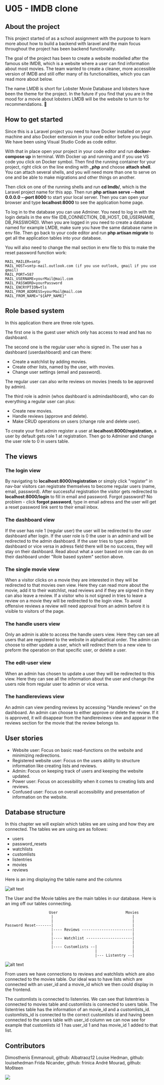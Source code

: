 # U05 - IMDB clone

## About the project

This project started of as a school assignment with the purpose to learn more about how to build a backend with laravel and the main focus throughout the project has been backend functionality.

The goal of the project has been to create a website modelled after the famous site IMDB, which is a website where a user can find information about most movies. The team wanted to create a cleaner, more accessible version of IMDB and still offer many of its functionalities, which you can read more about below.

The name LMDB is short for Lobster Movie Database and lobsters have been the theme for the project. In the future if you find that you are in the mood for a movie about lobsters LMDB will be the website to turn to for recommendations. 🦞

## How to get started

Since this is a Laravel project you need to have Docker installed on your machine and also Docker extension in your code editor before you begin. We have been using Visual Studio Code as code editor.

With that in place open your project in your code editor and run **docker-compose up** in terminal. With Docker up and running and if you use VS code you click on Docker symbol. Then find the running container for your project, right click on the line ending with **\_php** and choose **attach shell**. You can attach several shells, and you will need more than one to serve on one and be able to make migrations and other things on another.

Then click on one of the running shells and run **cd lmdb/**, which is the Laravel project name for this app. Then run **php artisan serve --host 0.0.0.0 --port 8000** to start your local server. Then you can open your browser and type **localhost:8000** to see the application home page.

To log in to the database you can use Adminer. You need to log in with the login details in the env file (DB_CONNECTION, DB_HOST, DB_USERNAME, DB_PASSWORD). When you are logged in you need to create a database named for example LMDB, make sure you have the same database name in env file. Then go back to your code editor and run **php artisan migrate** to get all the application tables into your database.

You will also need to change the mail section in env file to this to make the reset password function work:

```
MAIL_MAILER=smtp
MAIL_HOST=smtp-mail.outlook.com (if you use outlook, gmail if you use gmail)
MAIL_PORT=587
MAIL_USERNAME=yourMail@mail.com
MAIL_PASSWORD=yourPassword
MAIL_ENCRYPTION=tls
MAIL_FROM_ADDRESS=yourMail@mail.com
MAIL_FROM_NAME="${APP_NAME}"
```

## Role based system

In this application there are three role types.

The first one is the guest user which only has access to read and has no dashboard.

The second one is the regular user who is signed in. The user has a dashboard (userdashboard) and can there:

- Create a watchlist by adding movies.
- Create other lists, named by the user, with movies.
- Change user settings (email and password).

The regular user can also write reviews on movies (needs to be approved by admin).

The third role is admin (whos dashboard is admindashboard), who can do everything a regular user can plus:

- Create new movies.
- Handle reviews (approve and delete).
- Make CRUD operations on users (change role and delete user).

To create your first admin register a user at **localhost:8000/registration**, a user by default gets role 1 at registration. Then go to Adminer and change the user role to 0 in users table.

## The views

### The login view

By navigating to **localhost:8000/registration** or simply click "register" in nav-bar visitors can registrate themselves to become regular users (name, email, password). After successful registration the visitor gets redirected to **localhost:8000/login** to fill in email and password. Forgot password? No problem - click **forgot password**, type in email adress and the user will get a reset password link sent to their email inbox.

### The dashboard view

If the user has role 1 (regular user) the user will be redirected to the user dashboard after login. If the user role is 0 the user is an admin and will be redirected to the admin dashboard. If the user tries to type admin dashboard or vice versa in adress field there will be no success, they will stay on their dashboard. Read about what a user based on role can do on their dashboard under "Role based system" section above.

### The single movie view

When a visitor clicks on a movie they are interested in they will be redirected to that movies own view. Here they can read more about the movie, add it to their watchlist, read reviews and if they are signed in they can also leave a review. If a visitor who is not signed in tries to leave a review on a movie they will be redirected to the login view. To avoid offensive reviews a review will need approval from an admin before it is visible to visitors of the page.

### The handle users view

Only an admin is able to access the handle users view. Here they can see all users that are registered to the website in alphabetical order. The admin can choose to either update a user, which will redirect them to a new view to preform the operation on that specific user, or delete a user.

### The edit-user view

When an admin has chosen to update a user they will be redirected to this view. Here they can see all the information about the user and change the users role from regular user to admin or vice versa.

### The handlereviews view

An admin can view pending reviews by accessing "Handle reviews" on the dashboard. An admin can choose to either approve or delete the review. If it is approved, it will disappear from the handlereviews view and appear in the reviews section for the movie that the review belongs to.

## User stories

- Website user: Focus on basic read-functions on the website and minimizing redirections.
- Registered website user: Focus on the users ability to structure information like creating lists and reviews.
- Admin: Focus on keeping track of users and keeping the website updated.
- Power user: Focus on accessibility when it comes to creating lists and reviews.
- Confused user: Focus on overall accessibility and presentation of information on the website.

## Database structure

In this chapter we will explain which tables we are using and how they are connected. The tables we are using are as follows:

- users
- password_resets
- watchlists
- customlists
- listentries
- movies
- reviews

Here is an img displaying the table name and the columns

![alt text](https://i.imgur.com/XnGMisF.png)

The User and the Movie tables are the main tables in our database. Here is an img off our tables connecting.

```
                    User                               Movies
                     |                                    |
                     |                                    |
Password Reset-------|                                    |
                     |---- Reviews -----------------------|
                     |                                    |
                     |---- Watchlist ---------------------|
                     |                                    |
                     |---- Customlists --|                |
                                         |                |
                                         |--- Listentry --|
```

![alt text](https://i.imgur.com/PT7Aa8X.png)

From users we have connections to reviews and watchlists which are also connected to the movies table. Our ideal was to have lists which are connected with an user_id and a movie_id which we then could display in the frontend.

The customlists is connected to listenries. We can see that listentries is connected to movies table and customlists is connected to users table.
The listentries table has the information of an movie_id and a customlists_id. customlists_id is connected to the correct customlists id and having been connected to the users table with user_id column we can now see for example that customlists id 1 has user_id 1 and has movie_id 1 added to that list.

## Contributors

Dimosthenis Emmanouil, github: Albatraoz12
Louise Hedman, github: louisehedman
Frida Nicander, github: frinica
André Mourad, github: Mo6teen

<a href = "https://github.com/Mo6teen/u05-imdb-clone/graphs/contributors">
  <img src = "https://contrib.rocks/image?repo = GitHub_username/repository_name"/>
</a>
